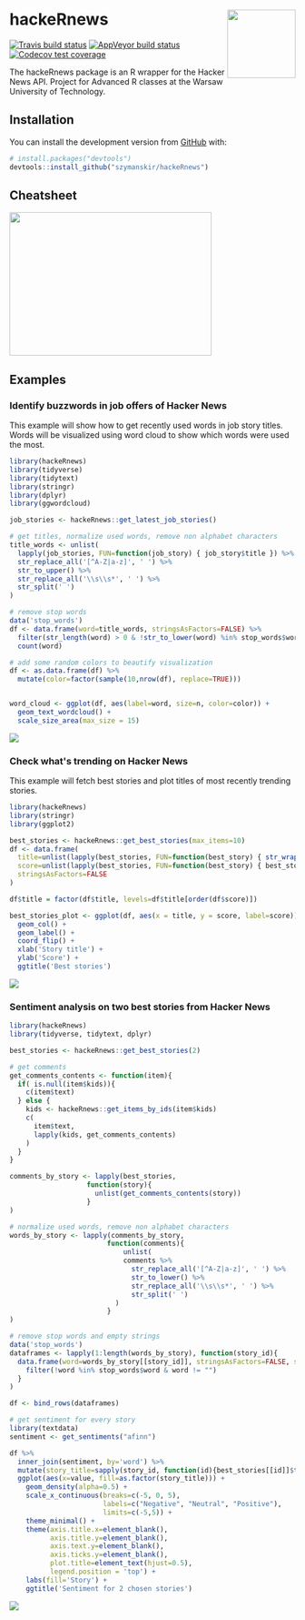 
<!-- README.md is generated from README.Rmd. Please edit that file -->
hackeRnews <img src="man/figures/logo.png" align="right" width="120" />
=======================================================================

<!-- badges: start -->
[![Travis build status](https://travis-ci.com/szymanskir/hackeRnews.svg?branch=master)](https://travis-ci.com/szymanskir/hackeRnews) [![AppVeyor build status](https://ci.appveyor.com/api/projects/status/github/szymanskir/hackeRnews?branch=master&svg=true)](https://ci.appveyor.com/project/szymanskir/hackeRnews) [![Codecov test coverage](https://codecov.io/gh/szymanskir/hackeRnews/branch/master/graph/badge.svg)](https://codecov.io/gh/szymanskir/hackeRnews?branch=master) <!-- badges: end -->

The hackeRnews package is an R wrapper for the Hacker News API. Project for Advanced R classes at the Warsaw University of Technology.

Installation
------------

You can install the development version from [GitHub](https://github.com/) with:

``` r
# install.packages("devtools")
devtools::install_github("szymanskir/hackeRnews")
```

Cheatsheet
----------

<a href="./cheatsheet/cheatsheet.pdf"><img src="./cheatsheet/cheatsheet.png" width="356" height="252"/></a>

Examples
--------

### Identify buzzwords in job offers of Hacker News

This example will show how to get recently used words in job story titles. Words will be visualized using word cloud to show which words were used the most.

``` r
library(hackeRnews)
library(tidyverse)
library(tidytext)
library(stringr)
library(dplyr)
library(ggwordcloud)

job_stories <- hackeRnews::get_latest_job_stories()

# get titles, normalize used words, remove non alphabet characters
title_words <- unlist(
  lapply(job_stories, FUN=function(job_story) { job_story$title }) %>% 
  str_replace_all('[^A-Z|a-z]', ' ') %>% 
  str_to_upper() %>% 
  str_replace_all('\\s\\s*', ' ') %>% 
  str_split(' ')
)

# remove stop words
data('stop_words')
df <- data.frame(word=title_words, stringsAsFactors=FALSE) %>% 
  filter(str_length(word) > 0 & !str_to_lower(word) %in% stop_words$word) %>% 
  count(word)

# add some random colors to beautify visualization
df <- as.data.frame(df) %>% 
  mutate(color=factor(sample(10,nrow(df), replace=TRUE)))


word_cloud <- ggplot(df, aes(label=word, size=n, color=color)) + 
  geom_text_wordcloud() + 
  scale_size_area(max_size = 15)
```

<img src="man/figures/word_cloud.png"/>

### Check what's trending on Hacker News

This example will fetch best stories and plot titles of most recently trending stories.

``` r
library(hackeRnews)
library(stringr)
library(ggplot2)

best_stories <- hackeRnews::get_best_stories(max_items=10)
df <- data.frame(
  title=unlist(lapply(best_stories, FUN=function(best_story) { str_wrap(best_story$title, 42) })),
  score=unlist(lapply(best_stories, FUN=function(best_story) { best_story$score })),
  stringsAsFactors=FALSE
)

df$title = factor(df$title, levels=df$title[order(df$score)])

best_stories_plot <- ggplot(df, aes(x = title, y = score, label=score)) +
  geom_col() +
  geom_label() +
  coord_flip() +
  xlab('Story title') +
  ylab('Score') +
  ggtitle('Best stories')
```

<img src="man/figures/best_stories.png"/>

### Sentiment analysis on two best stories from Hacker News

``` r
library(hackeRnews)
library(tidyverse, tidytext, dplyr)

best_stories <- hackeRnews::get_best_stories(2)

# get comments
get_comments_contents <- function(item){
  if( is.null(item$kids)){
    c(item$text)
  } else {
    kids <- hackeRnews::get_items_by_ids(item$kids)
    c(
      item$text,
      lapply(kids, get_comments_contents)
    )
  }
}

comments_by_story <- lapply(best_stories,
                   function(story){
                     unlist(get_comments_contents(story))
                   }
)

# normalize used words, remove non alphabet characters
words_by_story <- lapply(comments_by_story,
                        function(comments){
                            unlist(
                            comments %>%
                              str_replace_all('[^A-Z|a-z]', ' ') %>%
                              str_to_lower() %>%
                              str_replace_all('\\s\\s*', ' ') %>%
                              str_split(' ')
                          )
                        }
)

# remove stop words and empty strings
data('stop_words')
dataframes <- lapply(1:length(words_by_story), function(story_id){
  data.frame(word=words_by_story[[story_id]], stringsAsFactors=FALSE, story_id=story_id) %>%
    filter(!word %in% stop_words$word & word != "")
  }
)

df <- bind_rows(dataframes)

# get sentiment for every story
library(textdata)
sentiment <- get_sentiments("afinn")

df %>%
  inner_join(sentiment, by='word') %>%
  mutate(story_title=sapply(story_id, function(id){best_stories[[id]]$title}) ) %>% 
  ggplot(aes(x=value, fill=as.factor(story_title))) +
    geom_density(alpha=0.5) +
    scale_x_continuous(breaks=c(-5, 0, 5),
                       labels=c("Negative", "Neutral", "Positive"),
                       limits=c(-5,5)) +
    theme_minimal() +
    theme(axis.title.x=element_blank(),
          axis.title.y=element_blank(),
          axis.text.y=element_blank(),
          axis.ticks.y=element_blank(),
          plot.title=element_text(hjust=0.5),
          legend.position = 'top') +
    labs(fill='Story') +
    ggtitle('Sentiment for 2 chosen stories')
```

<img src="man/figures/sentiment.png"/>

